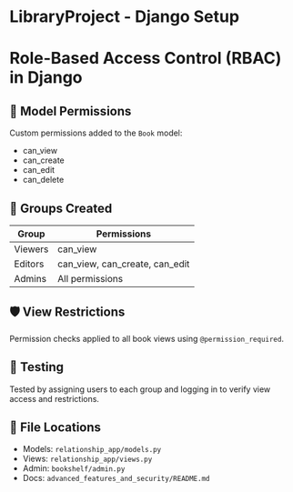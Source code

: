 

# LibraryProject - Django Setup

# Role-Based Access Control (RBAC) in Django

## 📌 Model Permissions

Custom permissions added to the `Book` model:
- can_view
- can_create
- can_edit
- can_delete

## 👥 Groups Created

| Group    | Permissions                         |
|----------|--------------------------------------|
| Viewers  | can_view                             |
| Editors  | can_view, can_create, can_edit       |
| Admins   | All permissions                      |

## 🛡️ View Restrictions

Permission checks applied to all book views using `@permission_required`.

## 🧪 Testing

Tested by assigning users to each group and logging in to verify view access and restrictions.

## 📁 File Locations

- Models: `relationship_app/models.py`
- Views: `relationship_app/views.py`
- Admin: `bookshelf/admin.py`
- Docs: `advanced_features_and_security/README.md`

